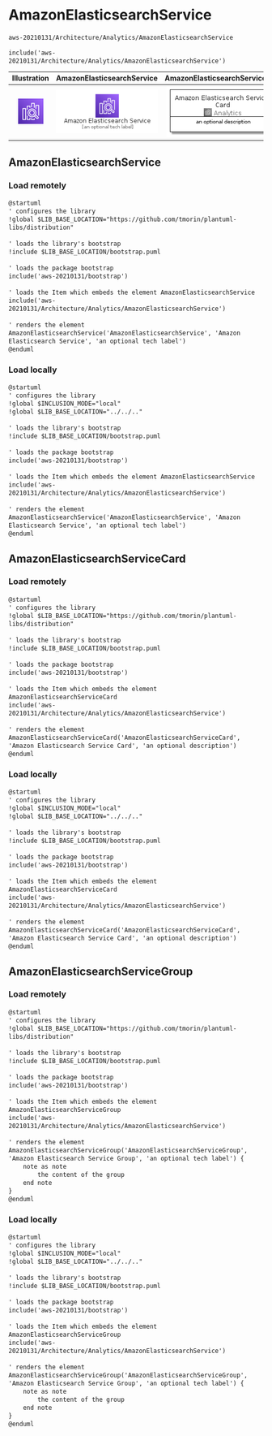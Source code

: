 # AmazonElasticsearchService


```text
aws-20210131/Architecture/Analytics/AmazonElasticsearchService
```

```text
include('aws-20210131/Architecture/Analytics/AmazonElasticsearchService')
```



| Illustration | AmazonElasticsearchService | AmazonElasticsearchServiceCard | AmazonElasticsearchServiceGroup |
| :---: | :---: | :---: | :---: |
| ![illustration for Illustration](../../../aws-20210131/Architecture/Analytics/AmazonElasticsearchService.png) | ![illustration for AmazonElasticsearchService](../../../aws-20210131/Architecture/Analytics/AmazonElasticsearchService.Local.png) | ![illustration for AmazonElasticsearchServiceCard](../../../aws-20210131/Architecture/Analytics/AmazonElasticsearchServiceCard.Local.png) | ![illustration for AmazonElasticsearchServiceGroup](../../../aws-20210131/Architecture/Analytics/AmazonElasticsearchServiceGroup.Local.png) |




## AmazonElasticsearchService

### Load remotely
```plantuml
@startuml
' configures the library
!global $LIB_BASE_LOCATION="https://github.com/tmorin/plantuml-libs/distribution"

' loads the library's bootstrap
!include $LIB_BASE_LOCATION/bootstrap.puml

' loads the package bootstrap
include('aws-20210131/bootstrap')

' loads the Item which embeds the element AmazonElasticsearchService
include('aws-20210131/Architecture/Analytics/AmazonElasticsearchService')

' renders the element
AmazonElasticsearchService('AmazonElasticsearchService', 'Amazon Elasticsearch Service', 'an optional tech label')
@enduml
```

### Load locally
```plantuml
@startuml
' configures the library
!global $INCLUSION_MODE="local"
!global $LIB_BASE_LOCATION="../../.."

' loads the library's bootstrap
!include $LIB_BASE_LOCATION/bootstrap.puml

' loads the package bootstrap
include('aws-20210131/bootstrap')

' loads the Item which embeds the element AmazonElasticsearchService
include('aws-20210131/Architecture/Analytics/AmazonElasticsearchService')

' renders the element
AmazonElasticsearchService('AmazonElasticsearchService', 'Amazon Elasticsearch Service', 'an optional tech label')
@enduml
```

## AmazonElasticsearchServiceCard

### Load remotely
```plantuml
@startuml
' configures the library
!global $LIB_BASE_LOCATION="https://github.com/tmorin/plantuml-libs/distribution"

' loads the library's bootstrap
!include $LIB_BASE_LOCATION/bootstrap.puml

' loads the package bootstrap
include('aws-20210131/bootstrap')

' loads the Item which embeds the element AmazonElasticsearchServiceCard
include('aws-20210131/Architecture/Analytics/AmazonElasticsearchService')

' renders the element
AmazonElasticsearchServiceCard('AmazonElasticsearchServiceCard', 'Amazon Elasticsearch Service Card', 'an optional description')
@enduml
```

### Load locally
```plantuml
@startuml
' configures the library
!global $INCLUSION_MODE="local"
!global $LIB_BASE_LOCATION="../../.."

' loads the library's bootstrap
!include $LIB_BASE_LOCATION/bootstrap.puml

' loads the package bootstrap
include('aws-20210131/bootstrap')

' loads the Item which embeds the element AmazonElasticsearchServiceCard
include('aws-20210131/Architecture/Analytics/AmazonElasticsearchService')

' renders the element
AmazonElasticsearchServiceCard('AmazonElasticsearchServiceCard', 'Amazon Elasticsearch Service Card', 'an optional description')
@enduml
```

## AmazonElasticsearchServiceGroup

### Load remotely
```plantuml
@startuml
' configures the library
!global $LIB_BASE_LOCATION="https://github.com/tmorin/plantuml-libs/distribution"

' loads the library's bootstrap
!include $LIB_BASE_LOCATION/bootstrap.puml

' loads the package bootstrap
include('aws-20210131/bootstrap')

' loads the Item which embeds the element AmazonElasticsearchServiceGroup
include('aws-20210131/Architecture/Analytics/AmazonElasticsearchService')

' renders the element
AmazonElasticsearchServiceGroup('AmazonElasticsearchServiceGroup', 'Amazon Elasticsearch Service Group', 'an optional tech label') {
    note as note
        the content of the group
    end note
}
@enduml
```

### Load locally
```plantuml
@startuml
' configures the library
!global $INCLUSION_MODE="local"
!global $LIB_BASE_LOCATION="../../.."

' loads the library's bootstrap
!include $LIB_BASE_LOCATION/bootstrap.puml

' loads the package bootstrap
include('aws-20210131/bootstrap')

' loads the Item which embeds the element AmazonElasticsearchServiceGroup
include('aws-20210131/Architecture/Analytics/AmazonElasticsearchService')

' renders the element
AmazonElasticsearchServiceGroup('AmazonElasticsearchServiceGroup', 'Amazon Elasticsearch Service Group', 'an optional tech label') {
    note as note
        the content of the group
    end note
}
@enduml
```

